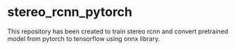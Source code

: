 # stereo_rcnn_pytorch
This repository has been created to train stereo rcnn and convert pretrained model from pytorch to tensorflow using onnx library.
